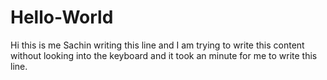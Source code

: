 # Hello-World
Hi this is me Sachin writing this line and I am trying to write this content without looking into the keyboard and it took an minute for me to write this line.
